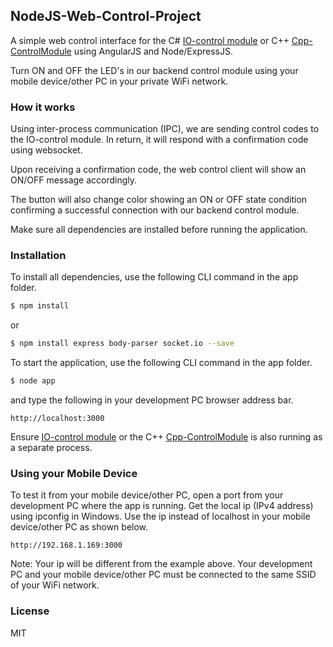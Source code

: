 ## NodeJS-Web-Control-Project

A simple web control interface for the C# [IO-control module](https://github.com/EdoLabWorks/IO-ControlModule) or C++ [Cpp-ControlModule](https://github.com/EdoLabWorks/Cpp-ControlModule) using AngularJS and Node/ExpressJS.

[](https://github.com/EdoLabWorks/ximgs/blob/master/NodeWebControl.png)

Turn ON and OFF the LED's in our backend control module using your mobile device/other PC in your private WiFi network.

### How it works
[](https://github.com/EdoLabWorks/ximgs/blob/master/canvas.png)

Using inter-process communication (IPC), we are sending control codes to the IO-control module.  In return, it will respond with a confirmation code using websocket.

Upon receiving a confirmation code, the web control client will show an ON/OFF message accordingly. 

The button will also change color showing an ON or OFF state condition confirming a successful connection with our backend control module.      

Make sure all dependencies are installed before running the application.

### Installation
To install all dependencies, use the following CLI command in the app folder.

~~~bash
$ npm install
~~~~

or
~~~bash
$ npm install express body-parser socket.io --save
~~~~


To start the application, use the following CLI command in the app folder.   
~~~bash
$ node app
~~~~

and type the following in your development PC browser address bar. 
~~~~
http://localhost:3000 
~~~~

Ensure [IO-control module](https://github.com/EdoLabWorks/IO-ControlModule) or the C++   [Cpp-ControlModule](https://github.com/EdoLabWorks/Cpp-ControlModule) is also running as a separate process.


### Using your Mobile Device
To test it from your mobile device/other PC, open a port from your development PC where the app is running. 
Get the local ip (IPv4 address) using ipconfig in Windows. Use the ip instead of localhost in your mobile device/other PC as shown below.
~~~~
http://192.168.1.169:3000 
~~~~
Note: Your ip will be different from the example above.
Your development PC and your mobile device/other PC must be connected to the same SSID of your WiFi network.  

### License
MIT 

